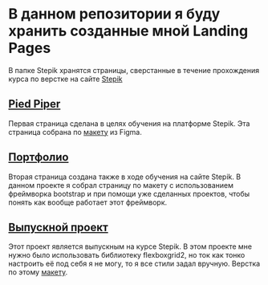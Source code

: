# В данном репозитории я буду хранить созданные мной Landing Pages

В папке Stepik хранятся страницы, сверстанные в течение прохождения курса по верстке на сайте [Stepik](https://stepik.org/course/38218/syllabus)

## [Pied Piper](https://github.com/EgorEast/LandingPages/tree/main/Stepik/Pied%20Piper)

Первая страница сделана в целях обучения на платформе Stepik. Эта страница собрана по [макету](https://www.figma.com/file/BL7wdCOSIxYFu1uxctuVzg/%D0%94%D0%BE%D0%BC%D0%B0%D1%88%D0%BD%D0%B5%D0%B5-%D0%B7%D0%B0%D0%B4%D0%B0%D0%BD%D0%B8%D0%B5-Pied-Piper?node-id=0%3A1) из Figma.

## [Портфолио](https://github.com/EgorEast/LandingPages/tree/main/Stepik/Learn%20BOOTSTRAP)

Вторая страница создана также в ходе обучения на сайте Stepik. В данном проекте я собрал страницу по макету с использованием фреймворка bootstrap и при помощи уже сделанных проектов, чтобы понять как вообще работает этот фреймворк.

## [Выпускной проект](https://github.com/EgorEast/LandingPages/tree/main/Stepik/Final%20Project)

Этот проект является выпускным на курсе Stepik. В этом проекте мне нужно было использовать библиотеку flexboxgrid2, но ток как тонко настроить её под себя я не могу, то я все стили задал вручную. Верстка по этому [макету](https://www.figma.com/file/8lxQ3PGYTHQsCgTXnEJre8/Uber-Eats).
